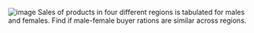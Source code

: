 ![image](https://github.com/codermon007/Hypothesis_Testing_Q3/assets/124373184/482760de-80d8-4d74-9202-cdff6d9c9e6d)
Sales of products in four different regions is tabulated for males and females. Find if male-female buyer rations are similar across regions.
